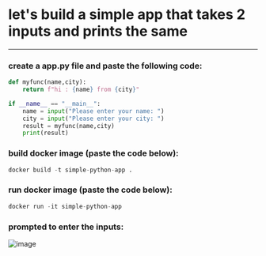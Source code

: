 # let's build a simple app that takes 2 inputs and prints the same
---
### create a app.py file and paste the following code:<br>
```python
def myfunc(name,city):
    return f"hi : {name} from {city}"

if __name__ == "__main__":
    name = input("Please enter your name: ")
    city = input("Please enter your city: ")
    result = myfunc(name,city)
    print(result)
```
### build docker image (paste the code below):<br>
```python
docker build -t simple-python-app .
```
### run docker image (paste the code below):<br>
```python
docker run -it simple-python-app
```
### prompted to enter the inputs:<br>
![image](https://github.com/SHRIDHARKN/data_science/assets/74343939/41484595-f051-4801-808e-b4066c02dd0b)
